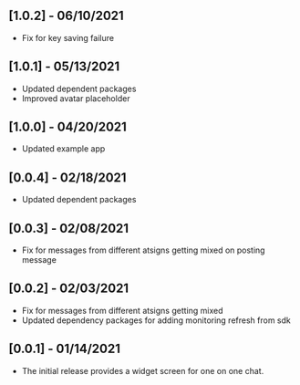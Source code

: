 ## [1.0.2] - 06/10/2021

* Fix for key saving failure

## [1.0.1] - 05/13/2021

* Updated dependent packages
* Improved avatar placeholder

## [1.0.0] - 04/20/2021

* Updated example app

## [0.0.4] - 02/18/2021

* Updated dependent packages

## [0.0.3] - 02/08/2021

* Fix for messages from different atsigns getting mixed on posting message

## [0.0.2] - 02/03/2021

* Fix for messages from different atsigns getting mixed
* Updated dependency packages for adding monitoring refresh from sdk

## [0.0.1] - 01/14/2021

* The initial release provides a widget screen for one on one chat.
